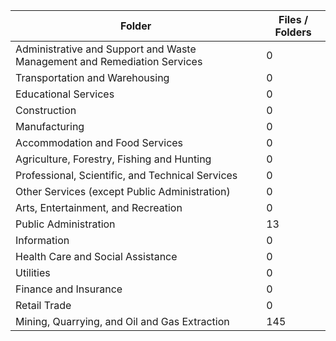 | Folder                                                                   |   Files / Folders |
|--------------------------------------------------------------------------|-------------------|
| Administrative and Support and Waste Management and Remediation Services |                 0 |
| Transportation and Warehousing                                           |                 0 |
| Educational Services                                                     |                 0 |
| Construction                                                             |                 0 |
| Manufacturing                                                            |                 0 |
| Accommodation and Food Services                                          |                 0 |
| Agriculture, Forestry, Fishing and Hunting                               |                 0 |
| Professional, Scientific, and Technical Services                         |                 0 |
| Other Services (except Public Administration)                            |                 0 |
| Arts, Entertainment, and Recreation                                      |                 0 |
| Public Administration                                                    |                13 |
| Information                                                              |                 0 |
| Health Care and Social Assistance                                        |                 0 |
| Utilities                                                                |                 0 |
| Finance and Insurance                                                    |                 0 |
| Retail Trade                                                             |                 0 |
| Mining, Quarrying, and Oil and Gas Extraction                            |               145 |